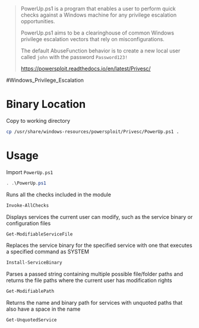 > PowerUp.ps1 is a program that enables a user to perform quick checks against a Windows machine for any privilege escalation opportunities.
> 
> PowerUp.ps1 aims to be a clearinghouse of common Windows privilege escalation vectors that rely on misconfigurations.
> 
> The default AbuseFunction behavior is to create a new local user called `john` with the password `Password123!`
> 
> https://powersploit.readthedocs.io/en/latest/Privesc/


#Windows_Privilege_Escalation 

# Binary Location

Copy to working directory
```bash
cp /usr/share/windows-resources/powersploit/Privesc/PowerUp.ps1 .
```

# Usage

Import `PowerUp.ps1`
```powershell
. .\PowerUp.ps1
```

Runs all the checks included in the module
```powershell
Invoke-AllChecks
```

Displays services the current user can modify, such as the service binary or configuration files
```powershell
Get-ModifiableServiceFile
```

Replaces the service binary for the specified service with one that executes a specified command as SYSTEM
```powershell
Install-ServiceBinary
```

Parses a passed string containing multiple possible file/folder paths and returns the file paths where the current user has modification rights
```powershell
Get-ModifiablePath
```

Returns the name and binary path for services with unquoted paths that also have a space in the name
```powershell
Get-UnquotedService
```